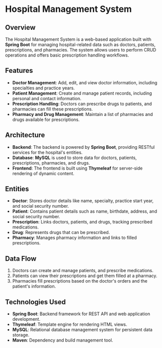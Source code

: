 # Hospital Management System

## Overview
The Hospital Management System is a web-based application built with **Spring Boot** for managing hospital-related data such as doctors, patients, prescriptions, and pharmacies. The system allows users to perform CRUD operations and offers basic prescription handling workflows.

## Features
- **Doctor Management**: Add, edit, and view doctor information, including specialties and practice years.
- **Patient Management**: Create and manage patient records, including personal and contact information.
- **Prescription Handling**: Doctors can prescribe drugs to patients, and pharmacies can fill these prescriptions.
- **Pharmacy and Drug Management**: Maintain a list of pharmacies and drugs available for prescriptions.

## Architecture
- **Backend**: The backend is powered by **Spring Boot**, providing RESTful services for the hospital's entities.
- **Database**: **MySQL** is used to store data for doctors, patients, prescriptions, pharmacies, and drugs.
- **Frontend**: The frontend is built using **Thymeleaf** for server-side rendering of dynamic content.

## Entities
- **Doctor**: Stores doctor details like name, specialty, practice start year, and social security number.
- **Patient**: Contains patient details such as name, birthdate, address, and social security number.
- **Prescription**: Links doctors, patients, and drugs, tracking prescribed medications.
- **Drug**: Represents drugs that can be prescribed.
- **Pharmacy**: Manages pharmacy information and links to filled prescriptions.

## Data Flow
1. Doctors can create and manage patients, and prescribe medications.
2. Patients can view their prescriptions and get them filled at a pharmacy.
3. Pharmacies fill prescriptions based on the doctor's orders and the patient's information.

## Technologies Used
- **Spring Boot**: Backend framework for REST API and web application development.
- **Thymeleaf**: Template engine for rendering HTML views.
- **MySQL**: Relational database management system for persistent data storage.
- **Maven**: Dependency and build management tool.
